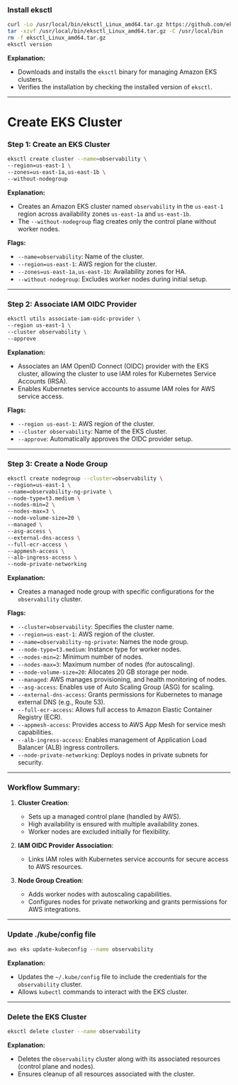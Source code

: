 ### Install eksctl
```bash
curl -Lo /usr/local/bin/eksctl_Linux_amd64.tar.gz https://github.com/eksctl-io/eksctl/releases/download/v0.202.0/eksctl_Linux_amd64.tar.gz
tar -xzvf /usr/local/bin/eksctl_Linux_amd64.tar.gz -C /usr/local/bin
rm -f eksctl_Linux_amd64.tar.gz
eksctl version
```
**Explanation:**
- Downloads and installs the `eksctl` binary for managing Amazon EKS clusters.
- Verifies the installation by checking the installed version of `eksctl`.

---
# Create EKS Cluster

### Step 1: Create an EKS Cluster
```bash
eksctl create cluster --name=observability \
--region=us-east-1 \
--zones=us-east-1a,us-east-1b \
--without-nodegroup
```
**Explanation:**
- Creates an Amazon EKS cluster named `observability` in the `us-east-1` region across availability zones `us-east-1a` and `us-east-1b`.
- The `--without-nodegroup` flag creates only the control plane without worker nodes.

**Flags:**
- `--name=observability`: Name of the cluster.
- `--region=us-east-1`: AWS region for the cluster.
- `--zones=us-east-1a,us-east-1b`: Availability zones for HA.
- `--without-nodegroup`: Excludes worker nodes during initial setup.

---

### Step 2: Associate IAM OIDC Provider
```bash
eksctl utils associate-iam-oidc-provider \
--region us-east-1 \
--cluster observability \
--approve
```
**Explanation:**
- Associates an IAM OpenID Connect (OIDC) provider with the EKS cluster, allowing the cluster to use IAM roles for Kubernetes Service Accounts (IRSA).
- Enables Kubernetes service accounts to assume IAM roles for AWS service access.

**Flags:**
- `--region us-east-1`: AWS region of the cluster.
- `--cluster observability`: Name of the EKS cluster.
- `--approve`: Automatically approves the OIDC provider setup.

---

### Step 3: Create a Node Group
```bash
eksctl create nodegroup --cluster=observability \
--region=us-east-1 \
--name=observability-ng-private \
--node-type=t3.medium \
--nodes-min=2 \
--nodes-max=3 \
--node-volume-size=20 \
--managed \
--asg-access \
--external-dns-access \
--full-ecr-access \
--appmesh-access \
--alb-ingress-access \
--node-private-networking
```
**Explanation:**
- Creates a managed node group with specific configurations for the `observability` cluster.

**Flags:**
- `--cluster=observability`: Specifies the cluster name.
- `--region=us-east-1`: AWS region of the cluster.
- `--name=observability-ng-private`: Names the node group.
- `--node-type=t3.medium`: Instance type for worker nodes.
- `--nodes-min=2`: Minimum number of nodes.
- `--nodes-max=3`: Maximum number of nodes (for autoscaling).
- `--node-volume-size=20`: Allocates 20 GB storage per node.
- `--managed`: AWS manages provisioning, and health monitoring of nodes.
- `--asg-access`: Enables use of Auto Scaling Group (ASG) for scaling.
- `--external-dns-access`: Grants permissions for Kubernetes to manage external DNS (e.g., Route 53).
- `--full-ecr-access`: Allows full access to Amazon Elastic Container Registry (ECR).
- `--appmesh-access`: Provides access to AWS App Mesh for service mesh capabilities.
- `--alb-ingress-access`: Enables management of Application Load Balancer (ALB) ingress controllers.
- `--node-private-networking`: Deploys nodes in private subnets for security.

---

### Workflow Summary:
1. **Cluster Creation**:
    - Sets up a managed control plane (handled by AWS).
    - High availability is ensured with multiple availability zones.
    - Worker nodes are excluded initially for flexibility.

2. **IAM OIDC Provider Association**:
    - Links IAM roles with Kubernetes service accounts for secure access to AWS resources.

3. **Node Group Creation**:
    - Adds worker nodes with autoscaling capabilities.
    - Configures nodes for private networking and grants permissions for AWS integrations.

---

### Update ./kube/config file
```bash
aws eks update-kubeconfig --name observability
```
**Explanation:**
- Updates the `~/.kube/config` file to include the credentials for the `observability` cluster.
- Allows `kubectl` commands to interact with the EKS cluster.

---

### Delete the EKS Cluster
```bash
eksctl delete cluster --name observability
```
**Explanation:**
- Deletes the `observability` cluster along with its associated resources (control plane and nodes).
- Ensures cleanup of all resources associated with the cluster.